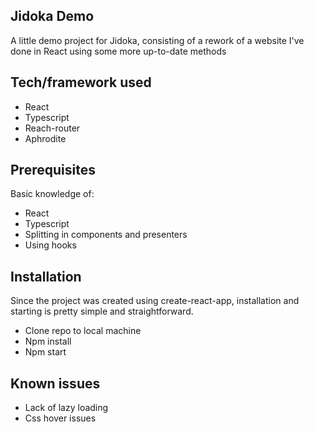 ## Jidoka Demo
A little demo project for Jidoka, consisting of a rework of a website I've done in React using some more up-to-date methods

## Tech/framework used
- React
- Typescript
- Reach-router
- Aphrodite

## Prerequisites
Basic knowledge of:
- React
- Typescript
- Splitting in components and presenters
- Using hooks

## Installation
Since the project was created using create-react-app, installation and starting is pretty simple and straightforward.

- Clone repo to local machine
- Npm install
- Npm start

## Known issues

- Lack of lazy loading
- Css hover issues
